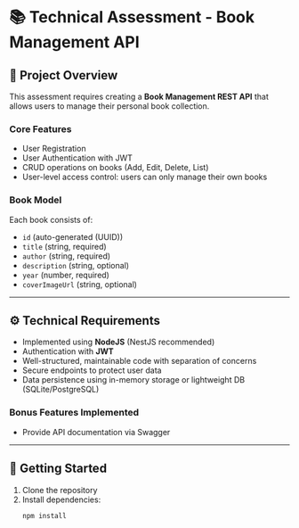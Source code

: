 # 📚 Technical Assessment - Book Management API

## 🧩 Project Overview

This assessment requires creating a **Book Management REST API** that allows users to manage their personal book collection.

### Core Features

- User Registration
- User Authentication with JWT
- CRUD operations on books (Add, Edit, Delete, List)
- User-level access control: users can only manage their own books

### Book Model

Each book consists of:

- `id` (auto-generated (UUID))
- `title` (string, required)
- `author` (string, required)
- `description` (string, optional)
- `year` (number, required)
- `coverImageUrl` (string, optional)

---

## ⚙️ Technical Requirements

- Implemented using **NodeJS** (NestJS recommended)
- Authentication with **JWT**
- Well-structured, maintainable code with separation of concerns
- Secure endpoints to protect user data
- Data persistence using in-memory storage or lightweight DB (SQLite/PostgreSQL)

### Bonus Features Implemented

- Provide API documentation via Swagger

---

## 🚀 Getting Started

1. Clone the repository
2. Install dependencies:
   ```bash
   npm install
   ```
